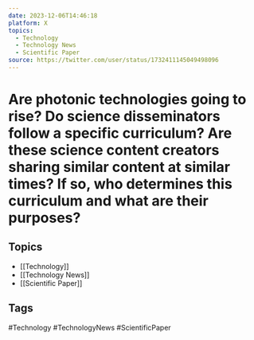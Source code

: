 ```yaml
---
date: 2023-12-06T14:46:18
platform: X
topics:
  - Technology
  - Technology News
  - Scientific Paper
source: https://twitter.com/user/status/1732411145049498096
---
```

# Are photonic technologies going to rise? Do science disseminators follow a specific curriculum? Are these science content creators sharing similar content at similar times? If so, who determines this curriculum and what are their purposes?

## Topics
- [[Technology]]
- [[Technology News]]
- [[Scientific Paper]]

## Tags
#Technology #TechnologyNews #ScientificPaper